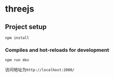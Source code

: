 # threejs

## Project setup
```
npm install
```

### Compiles and hot-reloads for development
```
npm run dev
```
访问地址为`http://localhost:2000/`
